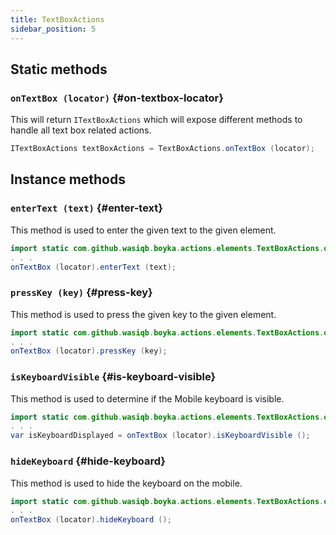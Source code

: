 ```yaml
---
title: TextBoxActions
sidebar_position: 5
---
```


## Static methods

### `onTextBox (locator)` {#on-textbox-locator}

This will return `ITextBoxActions` which will expose different methods to handle all text box related actions.

```java
ITextBoxActions textBoxActions = TextBoxActions.onTextBox (locator);
```

## Instance methods

### `enterText (text)` {#enter-text}

This method is used to enter the given text to the given element.

```java
import static com.github.wasiqb.boyka.actions.elements.TextBoxActions.onTextBox;
. . .
onTextBox (locator).enterText (text);
```

### `pressKey (key)` {#press-key}

This method is used to press the given key to the given element.

```java
import static com.github.wasiqb.boyka.actions.elements.TextBoxActions.onTextBox;
. . .
onTextBox (locator).pressKey (key);
```

### `isKeyboardVisible` {#is-keyboard-visible}

This method is used to determine if the Mobile keyboard is visible.

```java
import static com.github.wasiqb.boyka.actions.elements.TextBoxActions.onTextBox;
. . .
var isKeyboardDisplayed = onTextBox (locator).isKeyboardVisible ();
```

### `hideKeyboard` {#hide-keyboard}

This method is used to hide the keyboard on the mobile.

```java
import static com.github.wasiqb.boyka.actions.elements.TextBoxActions.onTextBox;
. . .
onTextBox (locator).hideKeyboard ();
```
